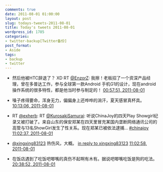 ```yaml
---
comments: true
date: 2011-08-01 01:00:00
layout: post
slug: todays-tweets-2011-08-01
title: Today's tweets 2011-08-01
wordpress_id: 1785
categories:
- twitter-backup[Twitter备份]
post_format:
- Aside
tags:
- backup
- twitter
---
```





  * 然后他被HTC辞退了？ XD RT [@EnzorZ](http://twitter.com/EnzorZ): 我擦！老板招了一个资深产品经理，曾在多普达工作，参与全球第一款Android 手机G1的设计，现在android操作系统的很多特性，都是他当时参与制定的！ [00:57:51, 2011-08-01](http://twitter.com/gfrog/statuses/97712590326743040)





  * 嗓子疼得要命，浑身无力，偏偏身上还哗哗的淌汗，夏天感冒真杯具。 [10:13:06, 2011-08-01](http://twitter.com/gfrog/statuses/97852324055228416)





  * RT [@exherb](http://twitter.com/exherb): RT [@KurosakiSamurai](http://twitter.com/KurosakiSamurai): 听说ChinaJoy的四天Play Showgirl纪录又被打破了。来自山东的保安郑某在四天里冒充某国内垄断网络通讯公司的高管与13名ShowGirl发生了性关系。现在郑某已被依法逮捕... [#chinajoy](http://search.twitter.com/search?q=%23chinajoy) [11:02:37, 2011-08-01](http://twitter.com/gfrog/statuses/97864783788912641)





  * [@xingxing83123](http://twitter.com/xingxing83123) 热伤风，大概。 [in reply to xingxing83123](http://twitter.com/xingxing83123/statuses/97861150737309696) [11:02:58, 2011-08-01](http://twitter.com/gfrog/statuses/97864873270181889)





  * 在饭店遇到了吃饭吧唧嘴的真伤不起啊有木有。据说吧唧嘴吃饭是狗的吃法。 [20:38:52, 2011-08-01](http://twitter.com/gfrog/statuses/98009800750796800)




